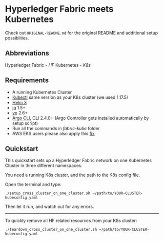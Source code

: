 # Hyperledger Fabric meets Kubernetes

Check out `ORIGINAL-README.md` for the original README and additional setup possiblities.

## Abbreviations
Hyperledger Fabric - *HF*
Kubernetes - *K8s*

## Requirements
* A running Kubernetes Cluster
* [Kubectl](https://kubernetes.io/docs/tasks/tools/install-kubectl/) same version as your K8s cluster (we used 1.17.5)
* [Helm 3](https://helm.sh/docs/intro/install/)
* [jq](https://stedolan.github.io/jq/download/) 1.5+
* [yq](https://pypi.org/project/yq/) 2.6+
* [Argo CLI](https://github.com/argoproj/argo/blob/master/docs/getting-started.md), CLI 2.4.0+ (Argo Controller gets installed automatically by setup script)
* Run all the commands in *fabric-kube* folder
* AWS EKS users please also apply this [fix](https://github.com/APGGroeiFabriek/PIVT/issues/1)

## Quickstart
This quickstart sets up a Hyperledger Fabric network
on one Kubernetes Cluster in three different namespaces.

You need a running K8s cluster, and the path to the K8s config file.

Open the terminal and type:
```
./setup_cross_cluster_on_one_cluster.sh ~/path/to/YOUR-CLUSTER-kubeconfig.yaml
```

Then let it run, and watch out for any errors.

---

To quickly remove all HF related resources from your K8s cluster:
```
./teardown_cross_cluster_on_one_cluster.sh ~/path/to/YOUR-CLUSTER-kubeconfig.yaml
```